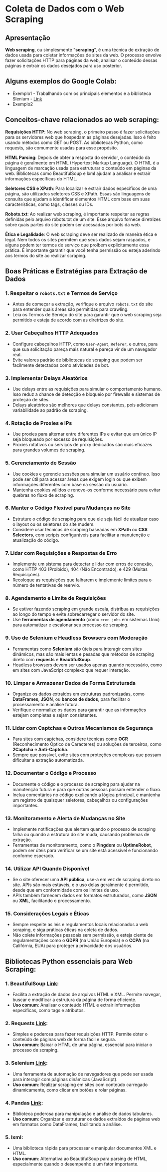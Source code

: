 # Coleta de Dados com o Web Scraping

## Apresentação

**Web scraping**, ou simplesmente "**scraping**", é uma técnica de extração de dados usada para coletar informações de sites da web. O processo envolve fazer solicitações HTTP para páginas da web, analisar o conteúdo dessas páginas e extrair os dados desejados para uso posterior.

## Alguns exemplos do Google Colab:

- Exemplo1 - Trabalhando com os principais elementos e a biblioteca Slenium - [Link](https://colab.research.google.com/drive/1_fcKkUhvea-4lWO8-6wi6At3fzKVLLqb?usp=sharing)
- Exemplo2

## Conceitos-chave relacionados ao web scraping:

**Requisições HTTP**: No web scraping, o primeiro passo é fazer solicitações para os servidores web que hospedam as páginas desejadas. Isso é feito usando métodos como GET ou POST. As bibliotecas Python, como requests, são comumente usadas para esse propósito.

**HTML Parsing**: Depois de obter a resposta do servidor, o conteúdo da página é geralmente em HTML (Hypertext Markup Language). O HTML é a linguagem de marcação usada para estruturar o conteúdo em páginas da web. Bibliotecas como BeautifulSoup e lxml ajudam a analisar e extrair informações específicas do HTML.

**Seletores CSS e XPath**: Para localizar e extrair dados específicos de uma página, são utilizados seletores CSS e XPath. Essas são linguagens de consulta que ajudam a identificar elementos HTML com base em suas características, como tags, classes ou IDs.

**Robots.txt**: Ao realizar web scraping, é importante respeitar as regras definidas pelo arquivo robots.txt de um site. Esse arquivo fornece diretrizes sobre quais partes do site podem ser acessadas por bots da web.

**Ética e Legalidade**: O web scraping deve ser realizado de maneira ética e legal. Nem todos os sites permitem que seus dados sejam raspados, e alguns podem ter termos de serviço que proíbem explicitamente essa prática. É importante garantir que você tenha permissão ou esteja aderindo aos termos do site ao realizar scraping.

## Boas Práticas e Estratégias para Extração de Dados

### 1. **Respeitar o `robots.txt` e Termos de Serviço**
   - Antes de começar a extração, verifique o arquivo `robots.txt` do site para entender quais áreas são permitidas para crawling.
   - Leia os Termos de Serviço do site para garantir que o web scraping seja permitido e esteja de acordo com as diretrizes do site.

### 2. **Usar Cabeçalhos HTTP Adequados**
   - Configure cabeçalhos HTTP, como `User-Agent`, `Referer`, e outros, para que sua solicitação pareça mais natural e pareça vir de um navegador real.
   - Evite valores padrão de bibliotecas de scraping que podem ser facilmente detectados como atividades de bot.

### 3. **Implementar Delays Aleatórios**
   - Use delays entre as requisições para simular o comportamento humano. Isso reduz a chance de detecção e bloqueio por firewalls e sistemas de proteção de sites.
   - Delays aleatórios são melhores que delays constantes, pois adicionam variabilidade ao padrão de scraping.

### 4. **Rotação de Proxies e IPs**
   - Use proxies para alternar entre diferentes IPs e evitar que um único IP seja bloqueado por excesso de requisições.
   - Proxies rotativos ou serviços de proxy dedicados são mais eficazes para grandes volumes de scraping.

### 5. **Gerenciamento de Sessão**
   - Use cookies e gerencie sessões para simular um usuário contínuo. Isso pode ser útil para acessar áreas que exigem login ou que exibem informações diferentes com base na sessão do usuário.
   - Mantenha cookies válidos e renove-os conforme necessário para evitar quebras no fluxo de scraping.

### 6. **Manter o Código Flexível para Mudanças no Site**
   - Estruture o código de scraping para que ele seja fácil de atualizar caso o layout ou os seletores do site mudem.
   - Considere usar técnicas de scraping baseadas em **XPath** ou **CSS Selectors**, com scripts configuráveis para facilitar a manutenção e atualização do código.

### 7. **Lidar com Requisições e Respostas de Erro**
   - Implemente um sistema para detectar e lidar com erros de conexão, como HTTP 403 (Proibido), 404 (Não Encontrado), e 429 (Muitas Requisições).
   - Recoloque as requisições que falharem e implemente limites para o número de tentativas de reenvio.

### 8. **Agendamento e Limite de Requisições**
   - Se estiver fazendo scraping em grande escala, distribua as requisições ao longo do tempo e evite sobrecarregar o servidor do site.
   - Use **ferramentas de agendamento** (como `cron jobs` em sistemas Unix) para automatizar e escalonar seu processo de scraping.

### 9. **Uso de Selenium e Headless Browsers com Moderação**
   - Ferramentas como **Selenium** são úteis para interagir com sites dinâmicos, mas são mais lentas e pesadas que métodos de scraping direto com **requests** e **BeautifulSoup**.
   - Headless browsers devem ser usados apenas quando necessário, como em sites com JavaScript complexo que requer interação.

### 10. **Limpar e Armazenar Dados de Forma Estruturada**
   - Organize os dados extraídos em estruturas padronizadas, como **DataFrames**, **JSON**, ou **bancos de dados**, para facilitar o processamento e análise futura.
   - Verifique e normalize os dados para garantir que as informações estejam completas e sejam consistentes.

### 11. **Lidar com Captchas e Outros Mecanismos de Segurança**
   - Para sites com captchas, considere técnicas como **OCR** (Reconhecimento Óptico de Caracteres) ou soluções de terceiros, como **2Captcha** e **Anti-Captcha**.
   - Sempre que possível, evite sites com proteções complexas que possam dificultar a extração automatizada.

### 12. **Documentar o Código e Processo**
   - Documente o código e o processo de scraping para ajudar na manutenção futura e para que outras pessoas possam entender o fluxo.
   - Inclua comentários no código explicando a lógica principal, e mantenha um registro de quaisquer seletores, cabeçalhos ou configurações importantes.

### 13. **Monitoramento e Alerta de Mudanças no Site**
   - Implemente notificações que alertem quando o processo de scraping falha ou quando a estrutura do site muda, causando problemas de extração.
   - Ferramentas de monitoramento, como o **Pingdom** ou **UptimeRobot**, podem ser úteis para verificar se um site está acessível e funcionando conforme esperado.

### 14. **Utilizar API Quando Disponível**
   - Se o site oferecer uma **API pública**, use-a em vez de scraping direto no site. APIs são mais estáveis, e o uso delas geralmente é permitido, desde que em conformidade com os limites de uso.
   - APIs também fornecem dados em formatos estruturados, como **JSON** ou **XML**, facilitando o processamento.

### 15. **Considerações Legais e Éticas**
   - Sempre respeite as leis e regulamentos locais relacionados a web scraping, e siga práticas éticas na coleta de dados.
   - Não colete informações pessoais sem permissão, e esteja ciente de regulamentações como o **GDPR** (na União Europeia) e o **CCPA** (na Califórnia, EUA) para proteger a privacidade dos usuários.

## Bibliotecas Python essenciais para **Web Scraping**:

### 1. **BeautifulSoup** [Link](https://pypi.org/project/beautifulsoup4/): 
   - Facilita a extração de dados de arquivos HTML e XML. Permite navegar, buscar e modificar a estrutura da página de forma eficiente.
   - **Uso comum**: Analisar o conteúdo HTML e extrair informações específicas, como tags e atributos.

### 2. **Requests** [Link](https://requests.readthedocs.io/en/latest/): 
   - Simples e poderosa para fazer requisições HTTP. Permite obter o conteúdo de páginas web de forma fácil e segura.
   - **Uso comum**: Baixar o HTML de uma página, essencial para iniciar o processo de scraping.

### 3. **Selenium** [Link](https://selenium-python.readthedocs.io/index.html):
   - Uma ferramenta de automação de navegadores que pode ser usada para interagir com páginas dinâmicas (JavaScript).
   - **Uso comum**: Realizar scraping em sites com conteúdo carregado dinamicamente, como clicar em botões e rolar páginas.

### 4. **Pandas** [Link](https://pandas.pydata.org/): 
   - Biblioteca poderosa para manipulação e análise de dados tabulares.
   - **Uso comum**: Organizar e estruturar os dados extraídos de páginas web em formatos como DataFrames, facilitando a análise.

### 5. **lxml**: 
   - Uma biblioteca rápida para processar e manipular documentos XML e HTML.
   - **Uso comum**: Alternativa ao BeautifulSoup para parsing de HTML, especialmente quando o desempenho é um fator importante.

